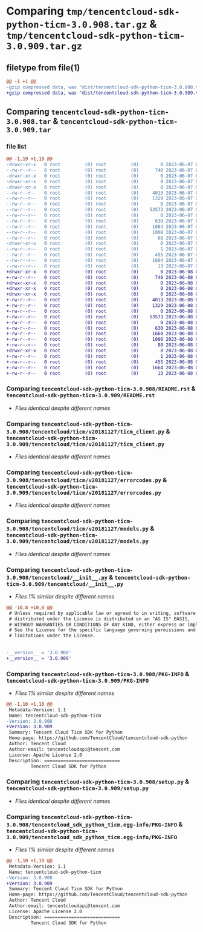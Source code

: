 # Comparing `tmp/tencentcloud-sdk-python-ticm-3.0.908.tar.gz` & `tmp/tencentcloud-sdk-python-ticm-3.0.909.tar.gz`

## filetype from file(1)

```diff
@@ -1 +1 @@
-gzip compressed data, was "dist/tencentcloud-sdk-python-ticm-3.0.908.tar", last modified: Wed Jun  7 00:34:14 2023, max compression
+gzip compressed data, was "dist/tencentcloud-sdk-python-ticm-3.0.909.tar", last modified: Thu Jun  8 00:35:13 2023, max compression
```

## Comparing `tencentcloud-sdk-python-ticm-3.0.908.tar` & `tencentcloud-sdk-python-ticm-3.0.909.tar`

### file list

```diff
@@ -1,19 +1,19 @@
-drwxr-xr-x   0 root         (0) root         (0)        0 2023-06-07 00:34:14.000000 tencentcloud-sdk-python-ticm-3.0.908/
--rw-r--r--   0 root         (0) root         (0)      740 2023-06-07 00:34:14.000000 tencentcloud-sdk-python-ticm-3.0.908/README.rst
-drwxr-xr-x   0 root         (0) root         (0)        0 2023-06-07 00:34:14.000000 tencentcloud-sdk-python-ticm-3.0.908/tencentcloud/
-drwxr-xr-x   0 root         (0) root         (0)        0 2023-06-07 00:34:14.000000 tencentcloud-sdk-python-ticm-3.0.908/tencentcloud/ticm/
-drwxr-xr-x   0 root         (0) root         (0)        0 2023-06-07 00:34:14.000000 tencentcloud-sdk-python-ticm-3.0.908/tencentcloud/ticm/v20181127/
--rw-r--r--   0 root         (0) root         (0)     4013 2023-06-07 00:34:14.000000 tencentcloud-sdk-python-ticm-3.0.908/tencentcloud/ticm/v20181127/ticm_client.py
--rw-r--r--   0 root         (0) root         (0)     1329 2023-06-07 00:34:14.000000 tencentcloud-sdk-python-ticm-3.0.908/tencentcloud/ticm/v20181127/errorcodes.py
--rw-r--r--   0 root         (0) root         (0)        0 2023-06-07 00:34:14.000000 tencentcloud-sdk-python-ticm-3.0.908/tencentcloud/ticm/v20181127/__init__.py
--rw-r--r--   0 root         (0) root         (0)    53573 2023-06-07 00:34:14.000000 tencentcloud-sdk-python-ticm-3.0.908/tencentcloud/ticm/v20181127/models.py
--rw-r--r--   0 root         (0) root         (0)        0 2023-06-07 00:34:14.000000 tencentcloud-sdk-python-ticm-3.0.908/tencentcloud/ticm/__init__.py
--rw-r--r--   0 root         (0) root         (0)      630 2023-06-07 00:34:14.000000 tencentcloud-sdk-python-ticm-3.0.908/tencentcloud/__init__.py
--rw-r--r--   0 root         (0) root         (0)     1664 2023-06-07 00:34:14.000000 tencentcloud-sdk-python-ticm-3.0.908/PKG-INFO
--rw-r--r--   0 root         (0) root         (0)     1008 2023-06-07 00:34:14.000000 tencentcloud-sdk-python-ticm-3.0.908/setup.py
--rw-r--r--   0 root         (0) root         (0)       88 2023-06-07 00:34:14.000000 tencentcloud-sdk-python-ticm-3.0.908/setup.cfg
-drwxr-xr-x   0 root         (0) root         (0)        0 2023-06-07 00:34:14.000000 tencentcloud-sdk-python-ticm-3.0.908/tencentcloud_sdk_python_ticm.egg-info/
--rw-r--r--   0 root         (0) root         (0)        1 2023-06-07 00:34:14.000000 tencentcloud-sdk-python-ticm-3.0.908/tencentcloud_sdk_python_ticm.egg-info/dependency_links.txt
--rw-r--r--   0 root         (0) root         (0)      455 2023-06-07 00:34:14.000000 tencentcloud-sdk-python-ticm-3.0.908/tencentcloud_sdk_python_ticm.egg-info/SOURCES.txt
--rw-r--r--   0 root         (0) root         (0)     1664 2023-06-07 00:34:14.000000 tencentcloud-sdk-python-ticm-3.0.908/tencentcloud_sdk_python_ticm.egg-info/PKG-INFO
--rw-r--r--   0 root         (0) root         (0)       13 2023-06-07 00:34:14.000000 tencentcloud-sdk-python-ticm-3.0.908/tencentcloud_sdk_python_ticm.egg-info/top_level.txt
+drwxr-xr-x   0 root         (0) root         (0)        0 2023-06-08 00:35:13.000000 tencentcloud-sdk-python-ticm-3.0.909/
+-rw-r--r--   0 root         (0) root         (0)      740 2023-06-08 00:35:13.000000 tencentcloud-sdk-python-ticm-3.0.909/README.rst
+drwxr-xr-x   0 root         (0) root         (0)        0 2023-06-08 00:35:13.000000 tencentcloud-sdk-python-ticm-3.0.909/tencentcloud/
+drwxr-xr-x   0 root         (0) root         (0)        0 2023-06-08 00:35:13.000000 tencentcloud-sdk-python-ticm-3.0.909/tencentcloud/ticm/
+drwxr-xr-x   0 root         (0) root         (0)        0 2023-06-08 00:35:13.000000 tencentcloud-sdk-python-ticm-3.0.909/tencentcloud/ticm/v20181127/
+-rw-r--r--   0 root         (0) root         (0)     4013 2023-06-08 00:35:13.000000 tencentcloud-sdk-python-ticm-3.0.909/tencentcloud/ticm/v20181127/ticm_client.py
+-rw-r--r--   0 root         (0) root         (0)     1329 2023-06-08 00:35:13.000000 tencentcloud-sdk-python-ticm-3.0.909/tencentcloud/ticm/v20181127/errorcodes.py
+-rw-r--r--   0 root         (0) root         (0)        0 2023-06-08 00:35:13.000000 tencentcloud-sdk-python-ticm-3.0.909/tencentcloud/ticm/v20181127/__init__.py
+-rw-r--r--   0 root         (0) root         (0)    53573 2023-06-08 00:35:13.000000 tencentcloud-sdk-python-ticm-3.0.909/tencentcloud/ticm/v20181127/models.py
+-rw-r--r--   0 root         (0) root         (0)        0 2023-06-08 00:35:13.000000 tencentcloud-sdk-python-ticm-3.0.909/tencentcloud/ticm/__init__.py
+-rw-r--r--   0 root         (0) root         (0)      630 2023-06-08 00:35:13.000000 tencentcloud-sdk-python-ticm-3.0.909/tencentcloud/__init__.py
+-rw-r--r--   0 root         (0) root         (0)     1664 2023-06-08 00:35:13.000000 tencentcloud-sdk-python-ticm-3.0.909/PKG-INFO
+-rw-r--r--   0 root         (0) root         (0)     1008 2023-06-08 00:35:13.000000 tencentcloud-sdk-python-ticm-3.0.909/setup.py
+-rw-r--r--   0 root         (0) root         (0)       88 2023-06-08 00:35:13.000000 tencentcloud-sdk-python-ticm-3.0.909/setup.cfg
+drwxr-xr-x   0 root         (0) root         (0)        0 2023-06-08 00:35:13.000000 tencentcloud-sdk-python-ticm-3.0.909/tencentcloud_sdk_python_ticm.egg-info/
+-rw-r--r--   0 root         (0) root         (0)        1 2023-06-08 00:35:13.000000 tencentcloud-sdk-python-ticm-3.0.909/tencentcloud_sdk_python_ticm.egg-info/dependency_links.txt
+-rw-r--r--   0 root         (0) root         (0)      455 2023-06-08 00:35:13.000000 tencentcloud-sdk-python-ticm-3.0.909/tencentcloud_sdk_python_ticm.egg-info/SOURCES.txt
+-rw-r--r--   0 root         (0) root         (0)     1664 2023-06-08 00:35:13.000000 tencentcloud-sdk-python-ticm-3.0.909/tencentcloud_sdk_python_ticm.egg-info/PKG-INFO
+-rw-r--r--   0 root         (0) root         (0)       13 2023-06-08 00:35:13.000000 tencentcloud-sdk-python-ticm-3.0.909/tencentcloud_sdk_python_ticm.egg-info/top_level.txt
```

### Comparing `tencentcloud-sdk-python-ticm-3.0.908/README.rst` & `tencentcloud-sdk-python-ticm-3.0.909/README.rst`

 * *Files identical despite different names*

### Comparing `tencentcloud-sdk-python-ticm-3.0.908/tencentcloud/ticm/v20181127/ticm_client.py` & `tencentcloud-sdk-python-ticm-3.0.909/tencentcloud/ticm/v20181127/ticm_client.py`

 * *Files identical despite different names*

### Comparing `tencentcloud-sdk-python-ticm-3.0.908/tencentcloud/ticm/v20181127/errorcodes.py` & `tencentcloud-sdk-python-ticm-3.0.909/tencentcloud/ticm/v20181127/errorcodes.py`

 * *Files identical despite different names*

### Comparing `tencentcloud-sdk-python-ticm-3.0.908/tencentcloud/ticm/v20181127/models.py` & `tencentcloud-sdk-python-ticm-3.0.909/tencentcloud/ticm/v20181127/models.py`

 * *Files identical despite different names*

### Comparing `tencentcloud-sdk-python-ticm-3.0.908/tencentcloud/__init__.py` & `tencentcloud-sdk-python-ticm-3.0.909/tencentcloud/__init__.py`

 * *Files 1% similar despite different names*

```diff
@@ -10,8 +10,8 @@
 # Unless required by applicable law or agreed to in writing, software
 # distributed under the License is distributed on an "AS IS" BASIS,
 # WITHOUT WARRANTIES OR CONDITIONS OF ANY KIND, either express or implied.
 # See the License for the specific language governing permissions and
 # limitations under the License.
 
 
-__version__ = '3.0.908'
+__version__ = '3.0.909'
```

### Comparing `tencentcloud-sdk-python-ticm-3.0.908/PKG-INFO` & `tencentcloud-sdk-python-ticm-3.0.909/PKG-INFO`

 * *Files 1% similar despite different names*

```diff
@@ -1,10 +1,10 @@
 Metadata-Version: 1.1
 Name: tencentcloud-sdk-python-ticm
-Version: 3.0.908
+Version: 3.0.909
 Summary: Tencent Cloud Ticm SDK for Python
 Home-page: https://github.com/TencentCloud/tencentcloud-sdk-python
 Author: Tencent Cloud
 Author-email: tencentcloudapi@tencent.com
 License: Apache License 2.0
 Description: ============================
         Tencent Cloud SDK for Python
```

### Comparing `tencentcloud-sdk-python-ticm-3.0.908/setup.py` & `tencentcloud-sdk-python-ticm-3.0.909/setup.py`

 * *Files identical despite different names*

### Comparing `tencentcloud-sdk-python-ticm-3.0.908/tencentcloud_sdk_python_ticm.egg-info/PKG-INFO` & `tencentcloud-sdk-python-ticm-3.0.909/tencentcloud_sdk_python_ticm.egg-info/PKG-INFO`

 * *Files 1% similar despite different names*

```diff
@@ -1,10 +1,10 @@
 Metadata-Version: 1.1
 Name: tencentcloud-sdk-python-ticm
-Version: 3.0.908
+Version: 3.0.909
 Summary: Tencent Cloud Ticm SDK for Python
 Home-page: https://github.com/TencentCloud/tencentcloud-sdk-python
 Author: Tencent Cloud
 Author-email: tencentcloudapi@tencent.com
 License: Apache License 2.0
 Description: ============================
         Tencent Cloud SDK for Python
```


